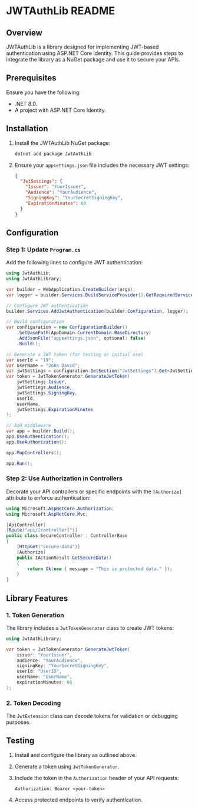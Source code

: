 # JWTAuthLib README

## Overview
JWTAuthLib is a library designed for implementing JWT-based authentication using ASP.NET Core Identity. This guide provides steps to integrate the library as a NuGet package and use it to secure your APIs.

## Prerequisites
Ensure you have the following:
- .NET 8.0.
- A project with ASP.NET Core Identity.

## Installation
1. Install the JWTAuthLib NuGet package:

   ```bash
   dotnet add package JwtAuthLib
   ```

2. Ensure your `appsettings.json` file includes the necessary JWT settings:

   ```json
   {
     "JwtSettings": {
       "Issuer": "YourIssuer",
       "Audience": "YourAudience",
       "SigningKey": "YourSecretSigningKey",
       "ExpirationMinutes": 60
     }
   }
   ```

## Configuration

### Step 1: Update `Program.cs`

Add the following lines to configure JWT authentication:

```csharp
using JwtAuthLib;
using JwtAuthLibrary;

var builder = WebApplication.CreateBuilder(args);
var logger = builder.Services.BuildServiceProvider().GetRequiredService<ILogger<Program>>();

// Configure JWT authentication
builder.Services.AddJwtAuthentication(builder.Configuration, logger);

// Build configuration
var configuration = new ConfigurationBuilder()
    .SetBasePath(AppDomain.CurrentDomain.BaseDirectory)
    .AddJsonFile("appsettings.json", optional: false)
    .Build();

// Generate a JWT token (for testing or initial use)
var userId = "19";
var userName = "John David";
var jwtSettings = configuration.GetSection("JwtSettings").Get<JwtSettings>();
var token = JwtTokenGenerator.GenerateJwtToken(
    jwtSettings.Issuer,
    jwtSettings.Audience,
    jwtSettings.SigningKey,
    userId,
    userName,
    jwtSettings.ExpirationMinutes
);

// Add middleware
var app = builder.Build();
app.UseAuthentication();
app.UseAuthorization();

app.MapControllers();

app.Run();
```

### Step 2: Use Authorization in Controllers

Decorate your API controllers or specific endpoints with the `[Authorize]` attribute to enforce authentication:

```csharp
using Microsoft.AspNetCore.Authorization;
using Microsoft.AspNetCore.Mvc;

[ApiController]
[Route("api/[controller]")]
public class SecureController : ControllerBase
{
    [HttpGet("secure-data")]
    [Authorize]
    public IActionResult GetSecureData()
    {
        return Ok(new { message = "This is protected data." });
    }
}
```

## Library Features

### 1. Token Generation
The library includes a `JwtTokenGenerator` class to create JWT tokens:

```csharp
using JwtAuthLibrary;

var token = JwtTokenGenerator.GenerateJwtToken(
    issuer: "YourIssuer",
    audience: "YourAudience",
    signingKey: "YourSecretSigningKey",
    userId: "UserID",
    userName: "UserName",
    expirationMinutes: 60
);
```

### 2. Token Decoding
The `JwtExtension` class can decode tokens for validation or debugging purposes.

## Testing
1. Install and configure the library as outlined above.
2. Generate a token using `JwtTokenGenerator`.
3. Include the token in the `Authorization` header of your API requests:

   ```http
   Authorization: Bearer <your-token>
   ```
4. Access protected endpoints to verify authentication.
